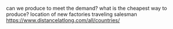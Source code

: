 can we produce to meet the demand?
what is the cheapest way to produce?
location of new factories
traveling salesman
https://www.distancelatlong.com/all/countries/
